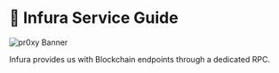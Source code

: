 # 🍊 Infura Service Guide

![pr0xy Banner](https://cdn.pr0xy.io/branding/pr0xy-github-banner.png)

Infura provides us with Blockchain endpoints through a dedicated RPC.
